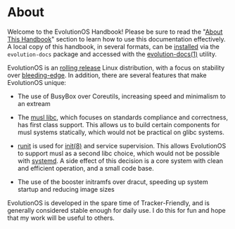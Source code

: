 # About

Welcome to the EvolutionOS Handbook! Please be sure to read the "[About This
Handbook](./about-this-handbook.md)" section to learn how to use this
documentation effectively. A local copy of this handbook, in several formats,
can be [installed](../xbps/index.md) via the `evolution-docs` package and accessed
with the [evolution-docs(1)](https://evolution-linux.github.io/wiki) utility.

EvolutionOS is an [rolling
release](https://en.wikipedia.org/wiki/Rolling_release) Linux distribution, with a focus on stability over
[bleeding-edge](https://en.wikipedia.org/wiki/Bleeding_edge_technology). In
addition, there are several features that make EvolutionOS unique:

- The use of BusyBox over Coreutils, increasing speed and minimalism to an extream

- The [musl libc](https://musl.libc.org/), which focuses on standards compliance
   and correctness, has first class support. This allows us to build certain
   components for musl systems statically, which would not be practical on glibc
   systems.
- [runit](../config/services/index.md) is used for
   [init(8)](https://man.voidlinux.org/init.8) and service supervision. This
   allows EvolutionOS to support musl as a second libc choice, which would not be
   possible with [systemd](https://www.freedesktop.org/wiki/Software/systemd/).
   A side effect of this decision is a core system with clean and efficient
   operation, and a small code base.
- The use of the booster initramfs over dracut, speeding up system startup and
   reducing image sizes

EvolutionOS is developed in the spare time of Tracker-Friendly, and is generally
considered stable enough for daily use. I do this for fun and hope that my
work will be useful to others.
